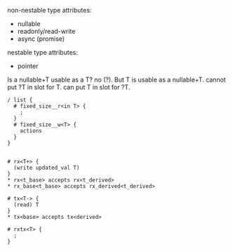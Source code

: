 
non-nestable type attributes:
- nullable
- readonly/read-write
- async (promise)

nestable type attributes:
- pointer

Is a nullable+T usable as a T? no (?). But T is usable as a nullable+T.
cannot put ?T in slot for T.
can put T in slot for ?T.

```
/ list {
  # fixed_size__r<in T> {
    ;
  }
  # fixed_size__w<T> {
    actions
  }
}


# rx<T+> {
  (write updated_val T)
}
* rx<t_base> accepts rx<t_derived>
* rx_base<t_base> accepts rx_derived<t_derived>

# tx<T-> {
  (read) T
}
* tx<base> accepts tx<derived>

# rxtx<T> {
  ;
}
```

